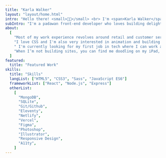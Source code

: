 ```yaml
---
title: "Karla Walker"
layout: "layout/home.html"
intro: "Hello there! <small>👋🏼</small> <br> I'm <span>Karla Walker</span> <sup>(she/her)</sup>"
subIntro: "I'm a padawan front-end developer who loves building delightful web experiences."
about:
  [
    "Most of my work experience revolves around retail and customer service but my love for learning, creativity and helping others helped me discover the wonderful world of web development. I've been self-learning for the past few years and I remember the moment I was hooked: my first ‘Hello World’. Refreshing the browser and seeing the code that I wrote come to life felt like magic! The internet allows us to connect with people all over the world and building products that will impact so many people is not only mind-blowing 🤯  but it also motivates me to create products that focus on being inclusive and intuitive.",
    "I love CSS and I'm also very interested in animation and building fun, interactive things with code. In my pursuit to understand JavaScript better, I recently graduated from the Treehouse Full-Stack JS Techdegree, allowing me to expand my skillset and understanding of the web.",
    " I'm currently looking for my first job in tech where I can work as part of a team of like-minded individuals who truly care about the user experience. Writing code and building digital products is a challenging but super rewarding experience and I can't wait to be part of a team where I can help bring thoughtful web experiences to life. ",
    "When I’m not building sites, you can find me doodling on my iPad, playing video games with my husband, or eating a churro at Disneyland.",
  ]
featured:
  title: "Featured Work"
skills:
  title: "Skills"
  langList: ["HTML5", "CSS3", "Sass", "JavaScript ES6"]
  frameworkList: ["React", "Node.js", "Express"]
  otherList:
    [
      "MongoDB",
      "SQLite",
      "Git/Github",
      "Eleventy",
      "Netlify",
      "Vercel",
      "Figma",
      "Photoshop",
      "Illustrator",
      "Responsive Design",
      "A11ty",
    ]
---
```

